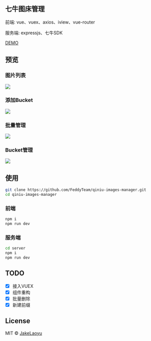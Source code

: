 ## 七牛图床管理

前端: vue、vuex、axios、iview、vue-router

服务端: expressjs、七牛SDK

[DEMO](http://qim.jakeyu.top)

## 预览

### 图片列表
![]('https://github.com/JakeLaoyu/qiniu-images-manager/raw/master/src/assets/preview/Jietu20180513-165048@2x.jpg')

### 添加Bucket
![]('https://github.com/JakeLaoyu/qiniu-images-manager/raw/master/src/assets/preview/Jietu20180513-165422@2x.jpg')

### 批量管理
![]('https://github.com/JakeLaoyu/qiniu-images-manager/raw/master/src/assets/preview/Jietu20180513-165658.jpg')

### Bucket管理
![]('https://github.com/JakeLaoyu/qiniu-images-manager/raw/master/src/assets/preview/Jietu20180513-165519.jpg')

## 使用

```sh
git clone https://github.com/FeddyTeam/qiniu-images-manager.git
cd qiniu-images-manager
```

### 前端

```sh
npm i
npm run dev
```

### 服务端

```sh
cd server
npm i
npm run dev
```

## TODO

- [x] 接入VUEX
- [x] 组件重构
- [x] 批量删除
- [x] 新建前缀

## License
MIT © [JakeLaoyu](https://github.com/JakeLaoyu)
